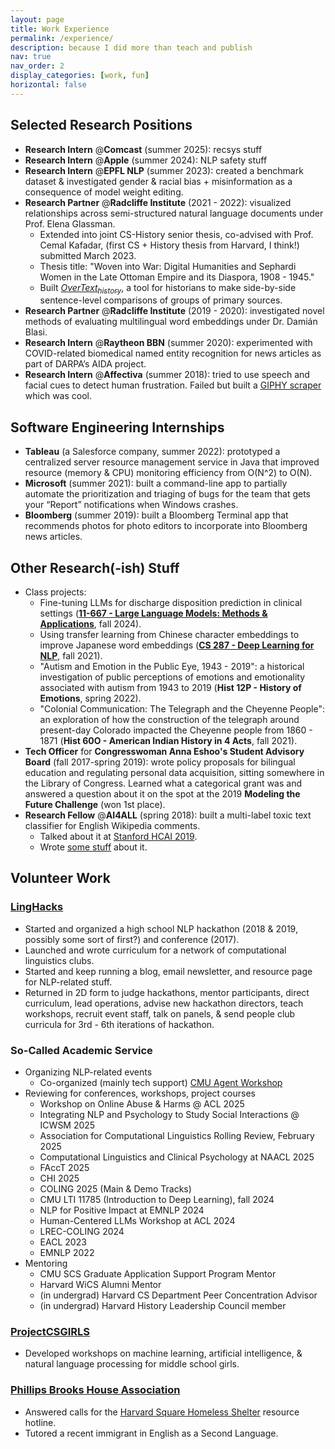```yaml
---
layout: page
title: Work Experience
permalink: /experience/
description: because I did more than teach and publish
nav: true
nav_order: 2
display_categories: [work, fun]
horizontal: false
---
```


## Selected Research Positions
- **Research Intern** @**Comcast** (summer 2025): recsys stuff
- **Research Intern** @**Apple** (summer 2024): NLP safety stuff
- **Research Intern** @**EPFL NLP** (summer 2023): created a benchmark dataset & investigated gender & racial bias + misinformation as a consequence of model weight editing.
- **Research Partner** @**Radcliffe Institute** (2021 - 2022): visualized relationships across semi-structured natural language documents under Prof. Elena Glassman. 
  - Extended into joint CS-History senior thesis, co-advised with Prof. Cemal Kafadar, (first CS + History thesis from Harvard, I think!) submitted March 2023. 
  - Thesis title: "Woven into War: Digital Humanities and Sephardi Women in the Late Ottoman Empire and its Diaspora, 1908 - 1945." 
  - Built [*OverText<sub>history</sub>*](https://github.com/ENSCMA2/overtext-history), a tool for historians to make side-by-side sentence-level comparisons of groups of primary sources.
- **Research Partner** @**Radcliffe Institute** (2019 - 2020): investigated novel methods of evaluating multilingual word embeddings under Dr. Damián Blasi.
- **Research Intern** @**Raytheon BBN** (summer 2020): experimented with COVID-related biomedical named entity recognition for news articles as part of DARPA’s AIDA project.
- **Research Intern** @**Affectiva** (summer 2018): tried to use speech and facial cues to detect human frustration. Failed but built a [GIPHY scraper](https://github.com/ENSCMA2/giphy-scraper) which was cool.  


## Software Engineering Internships
- **Tableau** (a Salesforce company, summer 2022): prototyped a centralized server resource management service in Java that improved resource (memory & CPU) monitoring efficiency from O(N^2) to O(N).
- **Microsoft** (summer 2021): built a command-line app to partially automate the prioritization and triaging of bugs for the team that gets your “Report” notifications when Windows crashes.
- **Bloomberg** (summer 2019): built a Bloomberg Terminal app that recommends photos for photo editors to incorporate into Bloomberg news articles.  


## Other Research(-ish) Stuff
- Class projects:
  - Fine-tuning LLMs for discharge disposition prediction in clinical settings (**[11-667 - Large Language Models: Methods & Applications](https://cmu-llms.org/)**, fall 2024).
  - Using transfer learning from Chinese character embeddings to improve Japanese word embeddings (**[CS 287 - Deep Learning for NLP](https://harvard-iacs.github.io/CS287/)**, fall 2021).
  - "Autism and Emotion in the Public Eye, 1943 - 2019": a historical investigation of public perceptions of emotions and emotionality associated with autism from 1943 to 2019 (**Hist 12P - History of Emotions**, spring 2022).
  - "Colonial Communication: The Telegraph and the Cheyenne People": an exploration of how the construction of the telegraph around present-day Colorado impacted the Cheyenne people from 1860 - 1871 (**Hist 60O - American Indian History in 4 Acts**, fall 2021).
- **Tech Officer** for **Congresswoman Anna Eshoo's Student Advisory Board** (fall 2017-spring 2019): wrote policy proposals for bilingual education and regulating personal data acquisition, sitting somewhere in the Library of Congress. Learned what a categorical grant was and answered a question about it on the spot at the 2019 **Modeling the Future Challenge** (won 1st place).
- **Research Fellow** @**AI4ALL** (spring 2018): built a multi-label toxic text classifier for English Wikipedia comments. 
  - Talked about it at [Stanford HCAI 2019](https://medium.com/stanfords-gdpi/the-future-of-human-centered-ai-governance-innovation-and-protection-of-human-rights-5c371f195232).
  - Wrote [some stuff](https://medium.com/ai4allorg/making-the-internet-a-safer-place-with-ai-f97cf46b3f16) about it.  

## Volunteer Work  
### [LingHacks](http://linghacks.tech)
- Started and organized a high school NLP hackathon (2018 & 2019, possibly some sort of first?) and conference (2017).
- Launched and wrote curriculum for a network of computational linguistics clubs.
- Started and keep running a blog, email newsletter, and resource page for NLP-related stuff.
- Returned in 2D form to judge hackathons, mentor participants, direct curriculum, lead operations, advise new hackathon directors, teach workshops, recruit event staff, talk on panels, & send people club curricula for 3rd - 6th iterations of hackathon.

### So-Called Academic Service
- Organizing NLP-related events
  - Co-organized (mainly tech support) [CMU Agent Workshop](https://cmu-agent-workshop.github.io/)
- Reviewing for conferences, workshops, project courses
  - Workshop on Online Abuse & Harms @ ACL 2025
  - Integrating NLP and Psychology to Study Social Interactions @ ICWSM 2025
  - Association for Computational Linguistics Rolling Review, February 2025
  - Computational Linguistics and Clinical Psychology at NAACL 2025
  - FAccT 2025
  - CHI 2025
  - COLING 2025 (Main & Demo Tracks)
  - CMU LTI 11785 (Introduction to Deep Learning), fall 2024
  - NLP for Positive Impact at EMNLP 2024
  - Human-Centered LLMs Workshop at ACL 2024
  - LREC-COLING 2024
  - EACL 2023
  - EMNLP 2022
- Mentoring
  - CMU SCS Graduate Application Support Program Mentor
  - Harvard WiCS Alumni Mentor
  - (in undergrad) Harvard CS Department Peer Concentration Advisor
  - (in undergrad) Harvard History Leadership Council member

### [ProjectCSGIRLS](https://projectcsgirls.org)
- Developed workshops on machine learning, artificial intelligence, & natural language processing for middle school girls.

### [Phillips Brooks House Association](https://pbha.org)
- Answered calls for the [Harvard Square Homeless Shelter](https://hshshelter.org/) resource hotline.
- Tutored a recent immigrant in English as a Second Language.

